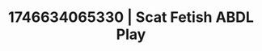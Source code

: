 ---
categories:
- Skin-to-skin fantasy
- AI-generated
- NSFW AI art
- Sensory play
- Eye contact kink
- Sensual choreography
- ASMR
- Cosplay
image: /assets/images/1746634065330.jpg
layout: post
seo:
  description: Featured content with sensual Scat Fetish, ABDL Play. HD images available.
  keywords: Scat Fetish, ABDL Play
  og_image: /assets/images/1746634065330.jpg
  schema_type: VisualArtwork
tags:
- ABDL Play
- Scat Fetish
- '#1746634065330'
title: 1746634065330 | Scat Fetish ABDL Play
---